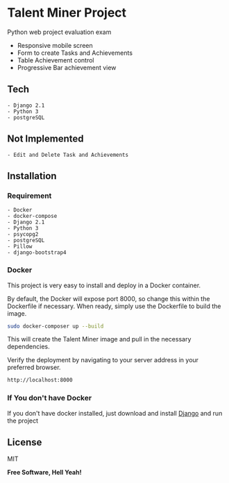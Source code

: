 # Talent Miner Project

Python web project evaluation exam

  - Responsive mobile screen
  - Form to create Tasks and Achievements
  - Table Achievement control
  - Progressive Bar achievement view
 
## Tech
    - Django 2.1
    - Python 3
    - postgreSQL

## Not Implemented
    - Edit and Delete Task and Achievements

## Installation

### Requirement
    - Docker
    - docker-compose
    - Django 2.1
    - Python 3
    - psycopg2
    - postgreSQL
    - Pillow
    - django-bootstrap4
    
### Docker
This project is very easy to install and deploy in a Docker container.

By default, the Docker will expose port 8000, so change this within the Dockerfile if necessary. When ready, simply use the Dockerfile to build the image.

```sh
sudo docker-composer up --build
```
This will create the Talent Miner image and pull in the necessary dependencies. 

Verify the deployment by navigating to your server address in your preferred browser.

```sh
http://localhost:8000
```

### If You don't have Docker

If you don't have docker installed, just download and install [Django](https://www.djangoproject.com/) and run the project

License
----

MIT


**Free Software, Hell Yeah!**